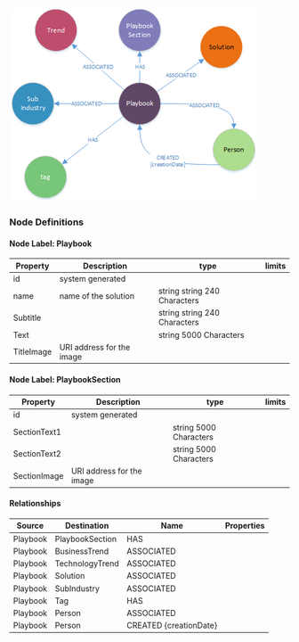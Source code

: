 ![WorkspaceModel](../images/PlaybooksModel.png)

### **Node Definitions**

#### Node Label: Playbook

|Property|Description|type|limits
|----|----|----|----|
|id|system generated
|name |name of the solution|string string 240 Characters
|Subtitle| |string string 240 Characters
|Text| |string 5000 Characters
|TitleImage|URI address for the image

#### Node Label: PlaybookSection

|Property|Description|type|limits
|----|----|----|----|
|id|system generated
|SectionText1| |string 5000 Characters
|SectionText2| |string 5000 Characters
|SectionImage|URI address for the image



#### Relationships

|Source|Destination|Name|Properties|
|----|----|----|----|
|Playbook|PlaybookSection|HAS
|Playbook|BusinessTrend|ASSOCIATED
|Playbook|TechnologyTrend|ASSOCIATED
|Playbook|Solution|ASSOCIATED
|Playbook|SubIndustry|ASSOCIATED
|Playbook|Tag|HAS
|Playbook|Person|ASSOCIATED
|Playbook|Person|CREATED {creationDate}
